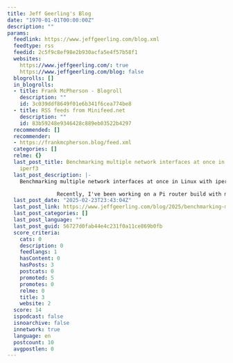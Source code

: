 ```yaml
---
title: Jeff Geerling's Blog
date: "1970-01-01T00:00:00Z"
description: ""
params:
  feedlink: https://www.jeffgeerling.com/blog.xml
  feedtype: rss
  feedid: 2c5f9c8ef98e2b930acfa5e4f57b58f1
  websites:
    https://www.jeffgeerling.com/: true
    https://www.jeffgeerling.com/blog: false
  blogrolls: []
  in_blogrolls:
  - title: Frank McPherson - Blogroll
    description: ""
    id: 3c039ddf8649f01e6b341f6cea774be8
  - title: RSS feeds from Minifeed.net
    description: ""
    id: 83b59248e9346428c889eb03522b4297
  recommended: []
  recommender:
  - https://frankmcpherson.blog/feed.xml
  categories: []
  relme: {}
  last_post_title: Benchmarking multiple network interfaces at once in Linux with
    iperf3
  last_post_description: |-
    Benchmarking multiple network interfaces at once in Linux with iperf3

                Recently, I've been working on a Pi router build with multiple 2.5 Gbps Ethernet ports using Radxa's Dual 2.5G
  last_post_date: "2025-02-23T23:43:04Z"
  last_post_link: https://www.jeffgeerling.com/blog/2025/benchmarking-multiple-network-interfaces-once-linux-iperf3
  last_post_categories: []
  last_post_language: ""
  last_post_guid: 56727d0fab44e4c231f0a11ce869b0fb
  score_criteria:
    cats: 0
    description: 0
    feedlangs: 1
    hasContent: 0
    hasPosts: 3
    postcats: 0
    promoted: 5
    promotes: 0
    relme: 0
    title: 3
    website: 2
  score: 14
  ispodcast: false
  isnoarchive: false
  innetwork: true
  language: en
  postcount: 10
  avgpostlen: 0
---
```


